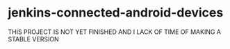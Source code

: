 jenkins-connected-android-devices
=================================

THIS PROJECT IS NOT YET FINISHED AND I LACK OF TIME OF MAKING A STABLE VERSION
